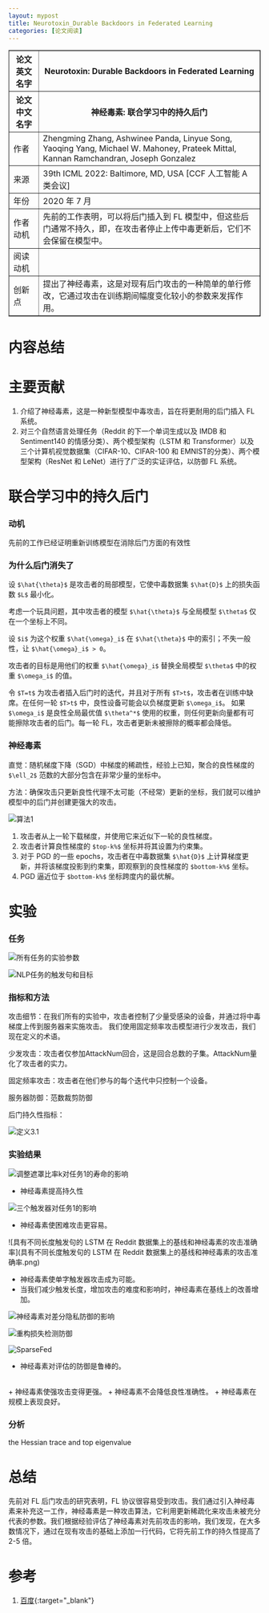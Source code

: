 ```yaml
---
layout: mypost
title: Neurotoxin_Durable Backdoors in Federated Learning
categories: [论文阅读]
---
```


<table border="1">
    <tr>
        <th>论文英文名字</th>
        <th>Neurotoxin: Durable Backdoors in Federated Learning</th>
    </tr>
    <tr>
        <th>论文中文名字</th>
        <th>神经毒素: 联合学习中的持久后门</th>
    </tr>
    <tr>
        <td>作者</td>
        <td>Zhengming Zhang, Ashwinee Panda, Linyue Song, Yaoqing Yang, Michael W. Mahoney, Prateek Mittal, Kannan Ramchandran, Joseph Gonzalez</td>
    </tr>
    <tr>
        <td>来源</td>
        <td>39th ICML 2022: Baltimore, MD, USA [CCF 人工智能 A 类会议]</td>
    </tr>
    <tr>
        <td>年份</td>
        <td>2020 年 7 月</td>
    </tr>
    <tr>
        <td>作者动机</td>
        <td>先前的工作表明，可以将后门插入到 FL 模型中，但这些后门通常不持久，即，在攻击者停止上传中毒更新后，它们不会保留在模型中。</td>
    </tr>
    <tr>
        <td>阅读动机</td>
        <td></td>
    </tr>
    <tr>
        <td>创新点</td>
        <td>提出了神经毒素，这是对现有后门攻击的一种简单的单行修改，它通过攻击在训练期间幅度变化较小的参数来发挥作用。</td>
    </tr>
</table>

# 内容总结

# 主要贡献

1. 介绍了神经毒素，这是一种新型模型中毒攻击，旨在将更耐用的后门插入 FL 系统。
2. 对三个自然语言处理任务（Reddit 的下一个单词生成以及 IMDB 和 Sentiment140 的情感分类）、两个模型架构（LSTM 和 Transformer）以及三个计算机视觉数据集（CIFAR-10、CIFAR-100 和 EMNIST的分类）、两个模型架构（ResNet 和 LeNet）进行了广泛的实证评估，以防御 FL 系统。

# 联合学习中的持久后门

### 动机

先前的工作已经证明重新训练模型在消除后门方面的有效性

### 为什么后门消失了

设 `$\hat{\theta}$` 是攻击者的局部模型，它使中毒数据集 `$\hat{D}$` 上的损失函数 `$L$` 最小化。

考虑一个玩具问题，其中攻击者的模型 `$\hat{\theta}$` 与全局模型 `$\theta$` 仅在一个坐标上不同。

设 `$i$` 为这个权重 `$\hat{\omega}_i$` 在 `$\hat{\theta}$` 中的索引；不失一般性，让 `$\hat{\omega}_i$ > 0`。

攻击者的目标是用他们的权重 `$\hat{\omega}_i$` 替换全局模型 `$\theta$` 中的权重 `$\omega_i$` 的值。

令 `$T=t$` 为攻击者插入后门时的迭代，并且对于所有 `$T>t$`，攻击者在训练中缺席。在任何一轮 `$T>t$` 中，良性设备可能会以负梯度更新 `$\omega_i$`。 如果 `$\omega_i$` 是良性全局最优值 `$\theta^*$` 使用的权重，则任何更新向量都有可能擦除攻击者的后门。每一轮 FL，攻击者更新未被擦除的概率都会降低。

### 神经毒素

直觉：随机梯度下降（SGD）中梯度的稀疏性，经验上已知，聚合的良性梯度的 `$\ell_2$` 范数的大部分包含在非常少量的坐标中。

方法：确保攻击只更新良性代理不太可能（不经常）更新的坐标，我们就可以维护模型中的后门并创建更强大的攻击。

![算法1](算法1.png)

1. 攻击者从上一轮下载梯度，并使用它来近似下一轮的良性梯度。
2. 攻击者计算良性梯度的 `$top-k%$` 坐标并将其设置为约束集。
3. 对于 PGD 的一些 epochs，攻击者在中毒数据集 `$\hat{D}$` 上计算梯度更新，并将该梯度投影到约束集，即观察到的良性梯度的 `$bottom-k%$` 坐标。  
4. PGD 逼近位于 `$bottom-k%$` 坐标跨度内的最优解。

# 实验

### 任务

![所有任务的实验参数](所有任务的实验参数.png)

![NLP任务的触发句和目标](NLP任务的触发句和目标.png)

### 指标和方法

攻击细节：在我们所有的实验中，攻击者控制了少量受感染的设备，并通过将中毒梯度上传到服务器来实施攻击。 我们使用固定频率攻击模型进行少发攻击，我们现在定义的术语。

少发攻击：攻击者仅参加AttackNum回合，这是回合总数的子集。AttackNum量化了攻击者的实力。

固定频率攻击：攻击者在他们参与的每个迭代中只控制一个设备。

服务器防御：范数裁剪防御

后门持久性指标：

![定义3.1](定义3.1.png)

### 实验结果

![调整遮罩比率k对任务1的寿命的影响](调整遮罩比率k对任务1的寿命的影响.png)

+ 神经毒素提高持久性

![三个触发器对任务1的影响](三个触发器对任务1的影响.png)

+ 神经毒素使困难攻击更容易。

![具有不同长度触发句的 LSTM 在 Reddit 数据集上的基线和神经毒素的攻击准确率](具有不同长度触发句的 LSTM 在 Reddit 数据集上的基线和神经毒素的攻击准确率.png)

+ 神经毒素使单字触发器攻击成为可能。
+ 当我们减少触发长度，增加攻击的难度和影响时，神经毒素在基线上的改善增加。

![神经毒素对差分隐私防御的影响](神经毒素对差分隐私防御的影响.png)

![重构损失检测防御](重构损失检测防御.png)

![SparseFed](SparseFed.png)

+ 神经毒素对评估的防御是鲁棒的。
<br/>
+ 神经毒素使强攻击变得更强。
+ 神经毒素不会降低良性准确性。
+ 神经毒素在规模上表现良好。

### 分析

the Hessian trace and top eigenvalue

# 总结

先前对 FL 后门攻击的研究表明，FL 协议很容易受到攻击。我们通过引入神经毒素来补充这一工作，神经毒素是一种攻击算法，它利用更新稀疏化来攻击未被充分代表的参数。我们根据经验评估了神经毒素对先前攻击的影响，我们发现，在大多数情况下，通过在现有攻击的基础上添加一行代码，它将先前工作的持久性提高了 2-5 倍。

# 参考

1. [百度](https://www.baidu.com){:target="_blank"}